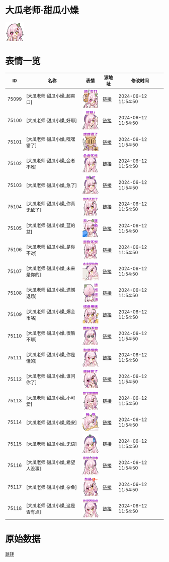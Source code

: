 # 大瓜老师·甜瓜小燥

<img src="./cover.png" height="60" alt="cover" />

# 表情一览

|ID|名称|表情|源地址|修改时间|
|----|----|----|----|----|
|75099|[大瓜老师·甜瓜小燥_超爽口]|<img src="./pic/075099_%5B大瓜老师·甜瓜小燥_超爽口%5D.png" height="60" alt="超爽口"/>|[链接](https://i0.hdslb.com/bfs/garb/277f34de341cc6a584dbf1dc19882ced77b778aa.png)|2024-06-12 11:54:50|
|75100|[大瓜老师·甜瓜小燥_好耶]|<img src="./pic/075100_%5B大瓜老师·甜瓜小燥_好耶%5D.png" height="60" alt="好耶"/>|[链接](https://i0.hdslb.com/bfs/garb/7296ce1a08020c7d52b6a09e3ee9495abd8f89cd.png)|2024-06-12 11:54:50|
|75101|[大瓜老师·甜瓜小燥_嘿嘿错了]|<img src="./pic/075101_%5B大瓜老师·甜瓜小燥_嘿嘿错了%5D.png" height="60" alt="嘿嘿错了"/>|[链接](https://i0.hdslb.com/bfs/garb/318b313474e21affea182a729e543599e1ca80da.png)|2024-06-12 11:54:50|
|75102|[大瓜老师·甜瓜小燥_会者不难]|<img src="./pic/075102_%5B大瓜老师·甜瓜小燥_会者不难%5D.png" height="60" alt="会者不难"/>|[链接](https://i0.hdslb.com/bfs/garb/ee42e116e8139c2df6f2a1335840179a6df53728.png)|2024-06-12 11:54:50|
|75103|[大瓜老师·甜瓜小燥_急了]|<img src="./pic/075103_%5B大瓜老师·甜瓜小燥_急了%5D.png" height="60" alt="急了"/>|[链接](https://i0.hdslb.com/bfs/garb/031b9b647590eadc1a9f141ccc4d256ecce7a125.png)|2024-06-12 11:54:50|
|75104|[大瓜老师·甜瓜小燥_你真无敌了]|<img src="./pic/075104_%5B大瓜老师·甜瓜小燥_你真无敌了%5D.png" height="60" alt="你真无敌了"/>|[链接](https://i0.hdslb.com/bfs/garb/33f7c5c792d980805268b2cff1e278585e0f6504.png)|2024-06-12 11:54:50|
|75105|[大瓜老师·甜瓜小燥_蓝的盆]|<img src="./pic/075105_%5B大瓜老师·甜瓜小燥_蓝的盆%5D.png" height="60" alt="蓝的盆"/>|[链接](https://i0.hdslb.com/bfs/garb/c65f7a150cbc722cf20f4dbaaa2636691827a4f8.png)|2024-06-12 11:54:50|
|75106|[大瓜老师·甜瓜小燥_是你不对]|<img src="./pic/075106_%5B大瓜老师·甜瓜小燥_是你不对%5D.png" height="60" alt="是你不对"/>|[链接](https://i0.hdslb.com/bfs/garb/3905e62493c0e25d8440968d0809af3bad49389a.png)|2024-06-12 11:54:50|
|75107|[大瓜老师·甜瓜小燥_未来是你的]|<img src="./pic/075107_%5B大瓜老师·甜瓜小燥_未来是你的%5D.png" height="60" alt="未来是你的"/>|[链接](https://i0.hdslb.com/bfs/garb/2bf5636b4ece4276dfe051c1809a38dc13db1cf8.png)|2024-06-12 11:54:50|
|75108|[大瓜老师·甜瓜小燥_遗憾退场]|<img src="./pic/075108_%5B大瓜老师·甜瓜小燥_遗憾退场%5D.png" height="60" alt="遗憾退场"/>|[链接](https://i0.hdslb.com/bfs/garb/bffc06f0e7816e1f5f09aeccfec012a73b0b5d69.png)|2024-06-12 11:54:50|
|75109|[大瓜老师·甜瓜小燥_爆金币咯]|<img src="./pic/075109_%5B大瓜老师·甜瓜小燥_爆金币咯%5D.png" height="60" alt="爆金币咯"/>|[链接](https://i0.hdslb.com/bfs/garb/dfc4d24473d5fde14dc5d4a00133c24679b00f49.png)|2024-06-12 11:54:50|
|75110|[大瓜老师·甜瓜小燥_很酷不聊]|<img src="./pic/075110_%5B大瓜老师·甜瓜小燥_很酷不聊%5D.png" height="60" alt="很酷不聊"/>|[链接](https://i0.hdslb.com/bfs/garb/35a4caf7efdc7b681c652b65668d522e2db1eaf6.png)|2024-06-12 11:54:50|
|75111|[大瓜老师·甜瓜小燥_你是懂的]|<img src="./pic/075111_%5B大瓜老师·甜瓜小燥_你是懂的%5D.png" height="60" alt="你是懂的"/>|[链接](https://i0.hdslb.com/bfs/garb/9d06318369602e8f6c895c464cc279e0f573c030.png)|2024-06-12 11:54:50|
|75112|[大瓜老师·甜瓜小燥_谁问你了]|<img src="./pic/075112_%5B大瓜老师·甜瓜小燥_谁问你了%5D.png" height="60" alt="谁问你了"/>|[链接](https://i0.hdslb.com/bfs/garb/bb39c7b02c455995d1757b32990591d9125f6757.png)|2024-06-12 11:54:50|
|75113|[大瓜老师·甜瓜小燥_小可爱]|<img src="./pic/075113_%5B大瓜老师·甜瓜小燥_小可爱%5D.png" height="60" alt="小可爱"/>|[链接](https://i0.hdslb.com/bfs/garb/d11261e09ff4fcb4137bb5f1996d495f8aa3aa22.png)|2024-06-12 11:54:50|
|75114|[大瓜老师·甜瓜小燥_晚安]|<img src="./pic/075114_%5B大瓜老师·甜瓜小燥_晚安%5D.png" height="60" alt="晚安"/>|[链接](https://i0.hdslb.com/bfs/garb/c8eb15462d48b812a02c7bcadbfc518e39539b80.png)|2024-06-12 11:54:50|
|75115|[大瓜老师·甜瓜小燥_无语]|<img src="./pic/075115_%5B大瓜老师·甜瓜小燥_无语%5D.png" height="60" alt="无语"/>|[链接](https://i0.hdslb.com/bfs/garb/43ce26ab2692ea8d2d8fdda82156345b9460b508.png)|2024-06-12 11:54:50|
|75116|[大瓜老师·甜瓜小燥_希望人没事]|<img src="./pic/075116_%5B大瓜老师·甜瓜小燥_希望人没事%5D.png" height="60" alt="希望人没事"/>|[链接](https://i0.hdslb.com/bfs/garb/0717eb51fab76a48c808232da50f3d9066450a41.png)|2024-06-12 11:54:50|
|75117|[大瓜老师·甜瓜小燥_杂鱼]|<img src="./pic/075117_%5B大瓜老师·甜瓜小燥_杂鱼%5D.png" height="60" alt="杂鱼"/>|[链接](https://i0.hdslb.com/bfs/garb/2dfd909c53b410dc9e50715e55c568d85b38cc9a.png)|2024-06-12 11:54:50|
|75118|[大瓜老师·甜瓜小燥_这是否有点]|<img src="./pic/075118_%5B大瓜老师·甜瓜小燥_这是否有点%5D.png" height="60" alt="这是否有点"/>|[链接](https://i0.hdslb.com/bfs/garb/8aaa0f80532f63d0ffe031867f9197ad8d780f62.png)|2024-06-12 11:54:50|

# 原始数据

[跳转](./raw.json)

